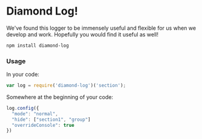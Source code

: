 # Diamond Log!

We've found this logger to be immensely useful and flexible for us when we develop and work. Hopefully you would find it useful as well!

```bash
npm install diamond-log
```

### Usage

In your code:
```js
var log = require('diamond-log')('section');
```

Somewhere at the beginning of your code:
```js
log.config({
  "mode": "normal",
  "hide": ["section1", "group"]
  "overrideConsole": true
})
```
